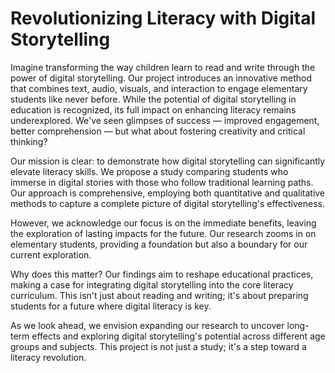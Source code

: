 





# Revolutionizing Literacy with Digital Storytelling

Imagine transforming the way children learn to read and write through the power of digital storytelling. Our project introduces an innovative method that combines text, audio, visuals, and interaction to engage elementary students like never before. While the potential of digital storytelling in education is recognized, its full impact on enhancing literacy remains underexplored. We've seen glimpses of success — improved engagement, better comprehension — but what about fostering creativity and critical thinking?

Our mission is clear: to demonstrate how digital storytelling can significantly elevate literacy skills. We propose a study comparing students who immerse in digital stories with those who follow traditional learning paths. Our approach is comprehensive, employing both quantitative and qualitative methods to capture a complete picture of digital storytelling's effectiveness.

However, we acknowledge our focus is on the immediate benefits, leaving the exploration of lasting impacts for the future. Our research zooms in on elementary students, providing a foundation but also a boundary for our current exploration.

Why does this matter? Our findings aim to reshape educational practices, making a case for integrating digital storytelling into the core literacy curriculum. This isn't just about reading and writing; it's about preparing students for a future where digital literacy is key.

As we look ahead, we envision expanding our research to uncover long-term effects and exploring digital storytelling's potential across different age groups and subjects. This project is not just a study; it's a step toward a literacy revolution.